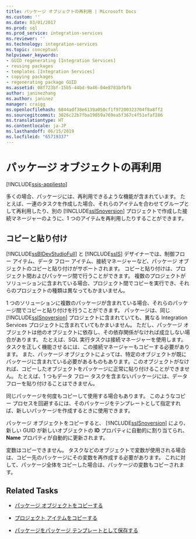 ```yaml
---
title: パッケージ オブジェクトの再利用 | Microsoft Docs
ms.custom: ''
ms.date: 03/01/2017
ms.prod: sql
ms.prod_service: integration-services
ms.reviewer: ''
ms.technology: integration-services
ms.topic: conceptual
helpviewer_keywords:
- GUID regenerating [Integration Services]
- reusing packages
- templates [Integration Services]
- copying packages
- regenerating package GUID
ms.assetid: 08f723bf-15b5-44bd-9a46-04e8781bfbfb
author: janinezhang
ms.author: janinez
manager: craigg
ms.openlocfilehash: 6844adf38e6139a050cf1f97200323704f8a8ff2
ms.sourcegitcommit: 3026c22b7fba19059a769ea5f367c4f51efaf286
ms.translationtype: HT
ms.contentlocale: ja-JP
ms.lasthandoff: 06/15/2019
ms.locfileid: "65719337"
---
```

# <a name="reuse-of-package-objects"></a>パッケージ オブジェクトの再利用

[!INCLUDE[ssis-appliesto](../includes/ssis-appliesto-ssvrpluslinux-asdb-asdw-xxx.md)]


  多くの場合、パッケージには、再利用できるような機能が含まれています。 たとえば、一連のタスクを作成した場合、それらのアイテムを合わせてグループとして再利用したり、別の [!INCLUDE[ssISnoversion](../includes/ssisnoversion-md.md)] プロジェクトで作成した接続マネージャーのように、1 つのアイテムを再利用したりすることができます。  
  
## <a name="copy-and-paste"></a>コピーと貼り付け  
 [!INCLUDE[ssBIDevStudioFull](../includes/ssbidevstudiofull-md.md)] と [!INCLUDE[ssIS](../includes/ssis-md.md)] デザイナーでは、制御フロー アイテム、データ フロー アイテム、接続マネージャーなど、パッケージ オブジェクトのコピーと貼り付けがサポートされます。 コピーと貼り付けは、プロジェクト間およびパッケージ間で行うことができます。 複数のプロジェクトがソリューションに含まれている場合、プロジェクト間でコピーを実行でき、それらのプロジェクトの種類は異なってもかまいません。  
  
 1 つのソリューションに複数のパッケージが含まれている場合、それらのパッケージ間でコピーと貼り付けを行うことができます。 パッケージは、同じ [!INCLUDE[ssISnoversion](../includes/ssisnoversion-md.md)] プロジェクトに含まれていても、異なる Integration Services プロジェクトに含まれていてもかまいません。 ただし、パッケージ オブジェクトは他のオブジェクトに依存し、その依存関係がなければ成立しない場合があります。 たとえば、SQL 実行タスクは接続マネージャーを使用します。タスクを正しく機能させるには、この接続マネージャーもコピーする必要があります。 また、パッケージ オブジェクトによっては、特定のオブジェクトが既にパッケージに含まれている必要があるものもあります。このオブジェクトがなければ、コピーしたオブジェクトをパッケージに正常に貼り付けることができません。 たとえば、1 つもデータ フロー タスクを含まないパッケージには、データ フローを貼り付けることはできません。  
  
 同じパッケージを何度もコピーして使用する場合もあります。 このようなコピー プロセスを回避するには、そのパッケージをテンプレートとして指定すれば、新しいパッケージを作成するときに使用できます。  
  
 パッケージ オブジェクトをコピーすると、 [!INCLUDE[ssISnoversion](../includes/ssisnoversion-md.md)] により、新しい GUID が新しいオブジェクトの **ID** プロパティに自動的に割り当てられ、 **Name** プロパティが自動的に更新されます。  
  
 変数はコピーできません。 タスクなどのオブジェクトで変数が使用される場合は、コピー先のパッケージにその変数を再作成する必要があります。 これに対して、パッケージ全体をコピーした場合は、パッケージの変数もコピーされます。  
  
## <a name="related-tasks"></a>Related Tasks  
  
-   [パッケージ オブジェクトをコピーする](../integration-services/copy-package-objects.md)  
  
-   [プロジェクト アイテムをコピーする](https://msdn.microsoft.com/library/1606c54d-20f9-49f3-a4ef-caad83a772aa)  
  
-   [パッケージをパッケージ テンプレートとして保存する](https://msdn.microsoft.com/library/efe66cec-3933-4f6e-8d35-fe3d300de66c)  
  
  
